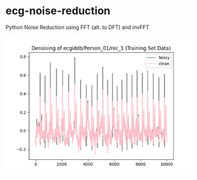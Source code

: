 # ecg-noise-reduction

Python Noise Reduction using FFT (alt. to DFT) and invFFT

![alt text](https://github.com/eunicen1/ecg-noise-reduction/blob/master/Noise%20Removal.png)
